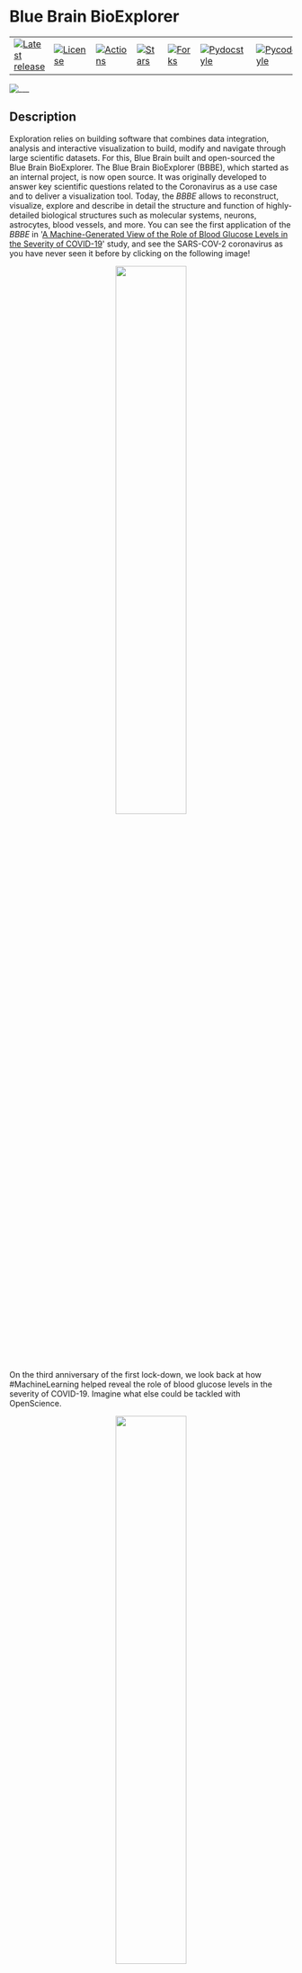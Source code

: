 <!-- <link href="./bioexplorer/core/doc/extra.css" rel="stylesheet"></link> -->

# Blue Brain BioExplorer

<table border=0>
<tr>
  <td>
    <a href="https://github.com/BlueBrain/BioExplorer/tags">
    <img src="https://img.shields.io/github/v/tag/BlueBrain/BioExplorer?style=for-the-badge" alt="Latest release" />
    </a>
  </td>
  <td>
    <a href="https://github.com/BlueBrain/BioExplorer/blob/master/LICENSE.md">
    <img src="https://img.shields.io/github/license/BlueBrain/BioExplorer?style=for-the-badge" alt="License" />
    </a>
  </td>
	<td>
		<a href="https://github.com/BlueBrain/BioExplorer/forks">
		<img src="https://img.shields.io/endpoint.svg?url=https%3A%2F%2Factions-badge.atrox.dev%2Fbluebrain%2Fbioexplorer%2Fbadge%3Fref%3Dmaster&style=for-the-badge" alt="Actions">
		</a>
	</td>
  <td>
    <a href="https://github.com/BlueBrain/BioExplorer/stargazers">
    <img src="https://img.shields.io/github/stars/BlueBrain/BioExplorer?style=for-the-badge" alt="Stars" />
    </a>
  </td>
  <td>
    <a href="https://github.com/BlueBrain/BioExplorer/network/members">
    <img src="https://img.shields.io/github/forks/BlueBrain/BioExplorer?style=for-the-badge" alt="Forks" />
    </a>
  </td>
	<td>
		<a href="http://www.pydocstyle.org/">
		<img src="https://img.shields.io/badge/docstrings-pydocstyle-informational?style=for-the-badge" alt="Pydocstyle">
		</a>
	</td>
	<td>
		<a href="https://pypi.org/project/pycodestyle/">
		<img src="https://img.shields.io/badge/docstrings-pycodestyle-informational?style=for-the-badge" alt="Pycodestyle">
		</a>
	</td>
</tr>
</table>

![___](./bioexplorer/pythonsdk/notebooks/bioexplorer_banner.png)

## Description

Exploration relies on building software that combines data integration, analysis and interactive visualization to build, modify and navigate through large scientific datasets. For this, Blue Brain built and open-sourced the Blue Brain BioExplorer. The Blue Brain BioExplorer (BBBE), which started as an internal project, is now open source. It
was originally developed to answer key scientific questions related to the Coronavirus as a use case and to deliver a visualization tool. Today, the _BBBE_ allows to reconstruct, visualize, explore and describe in detail the structure and function of highly-detailed biological structures such as molecular systems, neurons, astrocytes, blood vessels, and more. You can see the first application of the _BBBE_ in '[A Machine-Generated View of the Role of Blood Glucose Levels in the Severity of COVID-19](https://www.frontiersin.org/articles/10.3389/fpubh.2021.695139/full?utm_source=fweb&utm_medium=nblog&utm_campaign=ba-sci-fpubh-covid-19-elevated-blood-glucose-blue-brain)' study, and see the SARS-COV-2 coronavirus as you have never seen it before by clicking on the following image!

<div align="center">
      <a href="https://youtu.be/Czn-YGLGfiA"/>
         <img src="https://github.com/BlueBrain/BioExplorer/blob/master/bioexplorer/pythonsdk/doc/source/images/covid19_movie_preview.png" style="width:50%;">
      </a>
</div>

On the third anniversary of the first lock-down, we look back at how #MachineLearning helped reveal the role of blood glucose levels in the severity of COVID-19. Imagine what else could be tackled with OpenScience.

<div align="center">
      <a href="https://lnkd.in/e57vqgcq"/>
         <img src="https://github.com/BlueBrain/BioExplorer/blob/master/bioexplorer/pythonsdk/doc/source/images/covid19_documentary_preview.png" style="width:50%;">
      </a>
</div>

## The Harvard Brain

Do you want want to know more about the full story? Read the [Studies In Silico: An Interview With Cyrille Favreau On EPFL’s Blue Brain Project](http://www.theharvardbrain.com/spring-2023-8203lara-ota-buse-toksoumlz-and-kei-hayashi.html).

## Social Media

* [Blue Brain BioExplorer 1.6 goes RTX!](https://www.linkedin.com/feed/update/urn:li:activity:7057015980253696000/)
* [On the third anniversary of the first lockdown, we look back at how Machine Learning helped reveal the role of blood glucose levels in the severity of COVID-19.](https://www.linkedin.com/posts/blue-brain-project_machine-learning-and-understanding-the-role-activity-7044953592570535937-s6IB?utm_source=share&utm_medium=member_desktop)
* [If you’re traveling to Spain over the holiday break, don’t miss the amazing exhibition Brain(s) opening soon in Madrid featuring images from the EPFL Blue Brain Project. Join the more than 86'000 visitors who already enjoyed it while on its Barcelona stop!](https://www.linkedin.com/posts/blue-brain-project_if-youre-traveling-to-spain-over-the-holiday-activity-7009472054114533376-Serk?utm_source=share&utm_medium=member_desktop)
* [The BlueBrainBioExplorer 1.4 is now out and ready to explore additional bio assemblies from neurons and astrocytes to vasculatures and more!](https://www.linkedin.com/posts/blue-brain-project_openscience-neuroscience-scientificvisualization-activity-6980420229633867776-ViVr?utm_source=share&utm_medium=member_desktop)
* [The EPFL Blue Brain Project will be featuring in the exciting Brain(s) exhibition at the Barcelona Centre of Contemporary Culture starting tomorrow!](https://www.linkedin.com/posts/blue-brain-project_cervellscccb-cerebroscccb-brainscccb-activity-6957702754731450369-gsLV?utm_source=share&utm_medium=member_desktop)
  
## BioExplorer at PASC 2023

<div align="center">
<img src="https://www.pasc-conference.org/wp-content/uploads/2022/07/PASC_23_2.jpg" width="25%" height="25%" alt="Image" />
</div>
On the 27th of June 2023, the Blue Brain BioExplorer was presented at the PASC23 conference in Davos (Switzerland), as part of the *MS4E - Scientific Visualization of Big Data*
 minisymposium: [Visual Scientific Exploration at Blue Brain, and Beyond](https://pasc23.pasc-conference.org/presentation/?id=msa164&sess=sess168)


## BioExplorer goes RTX!

BioExplorer now benefits from [NVIDIA OptiX](https://developer.nvidia.com/rtx/ray-tracing/optix) backend compatibility, allowing it to fully utilize the NVIDIA RTX acceleration hardware capabilities for fast and high-quality rendering of scientific datasets. This advanced feature, along with the new stereo perspective camera, enables virtual reality use-cases with pure ray-tracing. Additionally, an AI-powered denoiser has been incorporated to enhance the real-time rendering quality.

Simply add the OptiX engine command line argument when starting the _BBBE_.
```bash
service --engine optix6 --plugin BioExplorer
```

Note that, in order to offer the best experience on local desktops, the _BBBE_ now also has a native viewer.
```bash
viewer --engine optix6 --plugin BioExplorer
```

## At the museum

July 2022: The EPFL Blue Brain Project is featuring in the exciting [Brain(s) exhibition](https://www.cccb.org/en/exhibitions/file/brains/237851) at the Barcelona Centre of Contemporary Culture at the Fundación Telefónica Madrid.

<div align="center">
<img src="https://actu.epfl.ch/image/121700/1108x622.jpg" width="50%" height="50%" alt="Image" />
</div>

The Blue Brain images on show were created with the _BBBE_. Checkout the [news article](https://actu.epfl.ch/news/blue-brain-images-on-show-at-the-brains-exhibition/) for more information.


## Architecture

The _BBBE_ application is built on top of a fork of [Blue Brain Brayns](https://github.com/BlueBrain/Brayns/releases/tag/1.0.0) 1.0.0 , the Blue Brain rendering platform. The _BBBE_ uses the underlying technical capabilities of the rendering platform to create large scale and accurate 3D scenes from Jupyter notebooks.

![___](./bioexplorer/pythonsdk/doc/source/images/architecture.png)

More information can be found in the [architecture](./ARCHITECTURE.md) documentation.

## General components

### Assemblies

Assemblies are groups of biological elements, such as proteins, membranes, glycans, etc. As an example, a virion is made of a lipid membrane, spikes proteins, an RNA sequence, etc, and all those elements belong to the same object. That’s why they need to belong to the same container, the assembly. Assemblies can have different shapes: Sphere, Cube, etc, that are automatically generated according to the parameters of individual components.

### Proteins

Proteins are loaded from PDB files. Atoms, non-polymer chemicals and bonds can be loaded and displayed in various color schemes: chain id, atom, residue, etc.
Proteins also contain the amino acid sequences of the individual chains. Sequences that can be used to query glycosylation sites, or functional regions of the protein.

![___](./bioexplorer/pythonsdk/notebooks/bioexplorer_proteins_banner.png)

### Glycans

Glycans are small proteins that are attached to an existing protein of the assembly. Individual glycan trees are loaded from PDB files and attached to the glycosylation sites of the specified protein. By default, glycans are attached to all available glycosylation sites, but a set of specific sites can be specified.

Glycan trees models located in the python sdk test folder were generated with [Glycam Builder](http://glycam.org).

![___](./bioexplorer/pythonsdk/notebooks/bioexplorer_glycans_banner.png)

### RNA sequence

An RNA sequence can be loaded from a text sequence of codons. Various shapes can be selected to represent the RNA sequence: Trefoil knot, torus, star, etc. This allows the sequence to be efficiently packed into a given volume. A different color is assigned per type of codon.

### Mesh-based membranes

Mesh-based membranes create membranes based on 3D meshes. This allows the construction of complex membranes where mesh faces are filled with proteins.

### Virus

A viral particle is an assembly consisting of a membrane, an RNA sequence, and a given number of S, M and E proteins. The virus has a predefined spherical shape defined by its radius. The default parameters for the virus are a radius of 45 nanometers, 62 S proteins, 42 E proteins, and 50 M proteins. Dimensions and concentrations were retrieved from the literature.

![___](./bioexplorer/pythonsdk/notebooks/bioexplorer_coronavirus_banner.png)

### Membrane

A membrane is an assembly of phospholipids. Phospholipids structures are created following the process described in the [VMD](https://www.ks.uiuc.edu/Research/vmd) Membrane Proteins [tutorial](http://www.ks.uiuc.edu/Training/Tutorials). The assembly itself is generated by the BioExplorer, for a given shape, and a number of instances of phospholipids.

![___](./bioexplorer/pythonsdk/notebooks/bioexplorer_membrane_banner.png)

### Vasculature

Vasculatures are loaded from the database (see the database [schema](./storage/database/vasculature_schema.sql) and the example [notebook](./bioexplorer/pythonsdk/notebooks/vasculature/BioExplorer_import_sonata_to_db.ipynb) for loading data from [Sonata](https://github.com/AllenInstitute/sonata) files). A vasculature is defined by the blood vessels or arrangement of blood vessels in an organ or part.

```python
vasculature_model = bio_explorer.add_vasculature(
    assembly_name='Vasculature', population_name='vasculature', use_sdf=True)
```

![___](./bioexplorer/pythonsdk/notebooks/bioexplorer_vasculature_banner.png)

An example dataset can be downloaded from the [Blue Brain Neuro-Glia-Vasculature Portal](https://bbp.epfl.ch/ngv-portal/anatomy/experimental-data/)

References:
* [Brain microvasculature has a common topology with local differences in geometry that match metabolic load](https://www.cell.com/neuron/fulltext/S0896-6273(21)00080-5?_returnURL=https%3A%2F%2Flinkinghub.elsevier.com%2Fretrieve%2Fpii%2FS0896627321000805%3Fshowall%3Dtrue)
* [Blue Brain Neuro-Glia-Vasculature Portal. Vasculature. Reconstruction Data](https://bbp.epfl.ch/ngv-portal/#explore)

### Neurons

Circuits of neurons are loaded from the database (see the database [schema](./storage/database/neurons_schema.sql) and the example [notebook](./bioexplorer/pythonsdk/notebooks/neurons/BioExplorer_import_sonata_to_db.ipynb) for loading data from [Sonata](https://github.com/AllenInstitute/sonata) files) using their position and orientation. Each cell is composed of sections that form the axons and dendrites, as well as spines. Cell internals such as the nucleus and the mitochondria can be automatically generated, according to the data provided by the scientific literature. The _BBBE_ also implements procedural generation of varicosities along the axon, as well as myelin sheaths.

```python
status = bio_explorer.add_neurons(
    assembly_name='Neurons',
    population_name='neurons',
    realism_level=be.MORPHOLOGY_REALISM_LEVEL_ALL,
    synapses_type=be.NEURON_SYNAPSES_AFFERENT, generate_varicosities=True,
    generate_internals=True, generate_externals=True
)
```

An [example dataset](https://zenodo.org/record/6906785#.Ywym7tVBxH6) is available in the [Model of Rat Non-barrel Somatosensory Cortex Anatomy](https://www.biorxiv.org/content/10.1101/2022.08.11.503144v1) publication. Please refer to the documentation of the [Sonata](https://github.com/AllenInstitute/sonata) format for information on how to load and analyze the model. A [jupyter notebook](./bioexplorer/pythonsdk/notebooks/neurons/rat_non-barrel_somatosensory_cortex_anatomy/BioExplorer_rat_non-barrel_somatosensory_cortex_anatomy.ipynb) has been included with basic examples of how to explore the data using the Blue Brain open-source packages [NeuroM](https://neurom.readthedocs.io/en/stable/) and [Blue Brain SNAP](https://bluebrainsnap.readthedocs.io/en/stable/).

References:
* [A Model of Rat Non-barrel Somatosensory Cortex Anatomy](https://www.biorxiv.org/content/10.1101/2022.08.11.503144v1)
* [A simplified morphological classification scheme for pyramidal cells in six layers of primary somatosensory cortex of juvenile rats](https://www.sciencedirect.com/science/article/pii/S2451830118300293)
* [Age and sex do not affect the volume, cell numbers, or cell size of the suprachiasmatic nucleus of the rat: An unbiased stereological](https://doi.org/10.1002/cne.903610404)
* [Community-based Reconstruction and Simulation of a Full-scale Model of Region CA1 of Rat Hippocampus](https://www.biorxiv.org/content/10.1101/2023.05.17.541167v1)
* [Modeling and Simulation of Neocortical Micro- and Mesocircuitry. Part II: Physiology and Experimentation](https://www.biorxiv.org/content/10.1101/2023.05.17.541168v2)

### Astrocytes

Circuits of astrocytes are loaded from the database (see the database [schema](./storage/database/astrocytes_schema.sql) and the example [notebook](./bioexplorer/pythonsdk/notebooks/astrocytes/BioExplorer_import_sonata_to_db.ipynb) for loading data from [Sonata](https://github.com/AllenInstitute/sonata) files) using their position and orientation. Astrocytes end-feet are connected to the vasculature using data stored in a dedicated connectome database [schema](./storage/database/connectome_schema.sql). The _BBBE_ allows end-feet to automatically adapt to the vasculature vessel size.

```python
vasculature_model = be.add_astrocytes(
    assembly_name='Astrocytes', population_name='astrocytes', use_sdf=True)
```

![___](./bioexplorer/pythonsdk/notebooks/bioexplorer_neurons_banner.png)

The neurons assembly allows visualization of brain microcircuits. Morphologies imported from ASC, SWC or H5 files into the _BBBE_ database can be loaded an transformed in different ways: simple spheres or somas only, simple rendering of full morphologies using spheres, cones and cylinders, or advanced rendering of full morphologies using the [signed distance field](https://iquilezles.org/articles/distfunctions/) technique.

Multi-scale models of the rat and mouse brain integrate models of ion channels, single cells, microcircuits, brain regions, and brain systems at different levels of granularity (molecular models, morphologically detailed cellular models, and abstracted point neuron models). A neuronal microcircuit is the smallest functional ecosystem in any brain region that encompasses a diverse morphological and electrical assortment of neurons, and their synaptic interactions. Blue Brain has pioneered data-driven digital reconstructions and simulations of microcircuits to investigate how local neuronal structure gives rise to global network dynamics. These methods could be extended to digitally reconstruct microcircuits in any brain region.

![___](./bioexplorer/pythonsdk/doc/source/images/microcircuit.png)

In the nervous system, a synapse is a structure that permits a neuron (or nerve cell) to pass an electrical or chemical signal to another neuron. Synapses can be classified by the type of cellular structures serving as the pre- and post-synaptic components. The vast majority of synapses in the mammalian nervous system are classical axo-dendritic synapses (an axon connecting to a dendrite).

![___](./bioexplorer/pythonsdk/doc/source/images/synapses.png)

An example dataset is available on the [Blue Brain Neuro-Glia-Vasculature Portal](https://bbp.epfl.ch/ngv-portal/anatomy/experimental-data/)

References:
* [Thalamic control of sensory enhancement and sleep spindle properties in a biophysical model of thalamoreticular microcircuitry](http://biorxiv.org/lookup/doi/10.1101/2022.02.28.482273)
* [Computational synthesis of cortical dendritic morphologies](https://doi.org/10.1016/j.celrep.2022.110586)
* [Digital reconstruction of the neuro-glia-vascular architecture](https://doi.org/10.1093/cercor/bhab254)
* [Blue Brain Neuro-Glia-Vasculature Portal. Anatomy. Reconstruction Data](https://bbp.epfl.ch/ngv-portal/anatomy/reconstruction-data/)
* [The SONATA data format for efficient description of large-scale network models](https://journals.plos.org/ploscompbiol/article?id=10.1371/journal.pcbi.1007696)

* [Cortical cell assemblies and their underlying connectivity: an in silico study](https://www.biorxiv.org/content/10.1101/2023.02.24.529863v1)
* [Modeling and Simulation of Neocortical Micro- and Mesocircuitry. Part II: Physiology and Experimentation](https://www.biorxiv.org/content/10.1101/2023.05.17.541168v1)

![___](./bioexplorer/pythonsdk/doc/source/images/synapses2.png)

### Simulation of neuronal activity

Using the NEURON simulation package, the circuit information is loaded from disk, instantiating the various cell models (morphologies with ion channel distribution) and synaptic connections. The experimenter selects a stimulus protocol which will inject electrical current into the network and increase the membrane voltages of cells. As cells approach a threshold current, they release an action potential (AP) which will then propagate additional current changes to other cells via the synapses' release mechanisms. _BBBE_ loads the simulation reports generated by NEURON and maps the voltages to the corresponding segments of the morphologies. A transfer function defines the mapping between a color and a voltage value.

### Morphology synthesis

The goal of [computational synthesis of cortical dendritic morphologies](https://www.sciencedirect.com/science/article/pii/S2211124722003308) is to be able to generate an arbitrary number of neurons (and also other cells, such as glia) that can be subsequently used in various types of simulation. Part of this goal is to recreate in the synthesized cells as many morphological features as possible.

![___](./bioexplorer/pythonsdk/doc/source/images/synthesis.png)

The synthesis scheme is based on the assumption that it is necessary to know the environment within which the cells are growing in order to recreate them accurately. Neuronal morphologies are influenced both by the embedding space and the presence of other cells. Their axons may target certain regions or the dendrites may mass in one region to collect input, such as the apical tuft of pyramidal cells. It is important therefore to synthesize the cells within biologically accurate volumes.

### Proximity detection

In the context of brain simulation, detecting touches between neurons is a essential part of the process. The _BBBE_ provides a renderer that computes the distance between the geometries in the 3D scene.

![___](./bioexplorer/pythonsdk/doc/source/images/touchdetection.png)

When a ray hits a geometry, a random secondary ray is sent in a direction belonging to an hemisphere defined by the normal to the surface. If that secondary ray hits another geometry, the distance between the initial hit and the new intersection is computed, and the corresponding color is assigned to the pixel. By default, red is for short distances (including touches), and green for longer ones. The notion of short and long is defined in the settings of the renderer.

### White matter and tractography

#### White matter

White matter is composed of bundles, which connect various grey matter areas (the locations of nerve cell bodies) of the brain to each other, and carry nerve impulses between neurons. Myelin acts as an insulator, which allows electrical signals to jump, rather than coursing through the axon, increasing the speed of transmission of all nerve signals.

A [Python notebook example](./bioexplorer/pythonsdk/notebooks/connectomics/BioExplorer_import_white_matter_allen_brain.ipynb) demonstrates how to download and import white matter streamlines from the [Allen Brain Institute website](https://alleninstitute.org) into the _BBBE_ database. Another [Python notebook](./bioexplorer/pythonsdk/notebooks/connectomics/BioExplorer_white_matter.ipynb) demonstrates how to visualize the streamlines with the _BBBE_.

```python
white_matter_model = be.add_white_matter(
    assembly_name='White matter',  population_name='connectome', radius=2.5)
```

![___](./bioexplorer/pythonsdk/doc/source/images/white_matter.png)

References:
* [Allen Brain Institute: mouse connectivity projections](http://connectivity.brain-map.org/)
* [Allen Brain Institute: mouse connectivity atlas](https://alleninstitute.github.io/AllenSDK/connectivity.html)

The white matter feature contributed to generating images for the [null model of the mouse whole-neocortex micro-connectome](https://www.nature.com/articles/s41467-019-11630-x) publication and produce the corresponding movie.

<div align="center">
      <a href="https://www.youtube.com/watch?v=6cBNdAn04Qw"/>
         <img src="https://github.com/BlueBrain/BioExplorer/blob/master/bioexplorer/pythonsdk/doc/source/images/connectomics_movie_preview.png" style="width:50%;">
      </a>
</div>

##### Tractography

Tractography is a neuroimaging technique used in the field of neuroscience and medical imaging to visualize and study the white matter pathways in the human brain. White matter consists of bundles of nerve fibers (axons) that connect different regions of the brain and enable communication between them. Tractography helps researchers and clinicians map and understand these complex neural pathways.

The basic principle of tractography involves tracking the diffusion of water molecules in brain tissue. This technique is often referred to as diffusion-weighted magnetic resonance imaging (DW-MRI) or diffusion tensor imaging (DTI). Here's how it works:

1. Diffusion of Water Molecules: Water molecules in brain tissue naturally diffuse in a preferred direction along the axonal fibers in white matter. This diffusion is hindered by cellular structures, membranes, and myelin sheaths surrounding axons.

2. Imaging Process: During a DW-MRI scan, multiple images are acquired with different gradients of magnetic fields, which allows for the measurement of water diffusion in multiple directions within each voxel (3D pixel) of the brain.

3. Data Analysis: The data from DW-MRI is processed to calculate a diffusion tensor, which provides information about the direction and magnitude of water diffusion in each voxel. From this information, researchers can infer the orientation of axonal fibers in that region.

4. Tractography Reconstruction: Tractography algorithms use the diffusion tensor information to reconstruct and visualize the trajectories of white matter pathways throughout the brain. This results in colorful images and 3D representations that show the connections between different brain regions.

Tractography has numerous applications in neuroscience and clinical practice. Researchers use it to study brain connectivity, understand the organization of neural circuits, and investigate neurological disorders. In the clinical setting, tractography can help surgeons plan brain surgeries, evaluate the extent of brain lesions, and assess the impact of brain injuries or diseases on white matter pathways. It has also been used to study conditions like Alzheimer's disease, multiple sclerosis, and stroke.

Different variations of tractography algorithms have been developed to improve the accuracy of tracking neural pathways, such as deterministic tractography and probabilistic tractography. Overall, tractography is a valuable tool for advancing our understanding of brain structure and function.

![___](./bioexplorer/pythonsdk/doc/source/images/tractography.png)

A [Python notebook example](./bioexplorer/pythonsdk/notebooks/tractography/BioExplorer_ISMRM_2015_Tracto_challenge_ground_truth_bundles_TRK_v2.ipynb) demonstrates how to download streamlines from the [Tractography Challenge ISMRM 2015](https://zenodo.org/record/572345) dataset and visualize them in the _BBBE_.

References:
* [Tractography Challenge ISMRM 2015](https://zenodo.org/record/572345)

### Enzyme reactions

An enzyme attracts substrates to its active site, catalyzes the chemical reaction by which products are formed, and then allows the products to dissociate (separate from the enzyme surface). The combination formed by an enzyme and its substrates is called the enzyme–substrate complex. The _BBBE_ allows easy visualization of enzyme reactions by providing a substrate, a product, and a type of reaction (for example: [Hexokinase](./bioexplorer/pythonsdk/notebooks/molecular_systems/BioExplorer_enzyme_reaction.ipynb)).

![___](./bioexplorer/pythonsdk/notebooks/bioexplorer_enzyme_reactions_banner.png)

References:
* [Blue Brain Project Neuro-Glia-Vasculature Portal](https://bbp.epfl.ch/ngv-portal/)
* [Blue Brain Neuro-Glia-Vasculature Portal. Metabolism. Reconstruction Data](https://bbp.epfl.ch/ngv-portal/#explore)
* [Breakdown and rejuvenation of aging brain energy metabolism](https://www.biorxiv.org/content/10.1101/2023.08.30.555341v1)

### Neuromodulation

Neuromodulation of neocortical microcircuits is one of the most fascinating and mysterious aspects of brain physiology. Despite over a century of research, the neuroscientific community has yet to uncover the fundamental biological organizing principles underlying neuromodulatory release. Phylogenetically, Acetylcholine (ACh) is perhaps the oldest neuromodulator, and one of the most well-studied. ACh regulates the physiology of neurons and synapses, and modulates neural microcircuits to bring about a reconfiguration of global network states. ACh is known to support cognitive processes such as learning and memory, and is involved in the regulation of arousal, attention and sensory processing. While the effects of ACh in the neocortex have been characterized extensively, integrated knowledge of its mechanisms of action is lacking. Furthermore, the ways in which ACh is released from en-passant axons originating in subcortical nuclei are still debatable. Simulation-based paradigms play an important role in testing scientific hypotheses, and provide a useful framework to integrate what is already known and systematically explore previously uncharted territory. Importantly, data-driven computational approaches highlight gaps in current knowledge and guide experimental research. To this end, I developed a multi-scale model of cholinergic innervation of rodent somatosensory cortex comprising two distinct sets of ascending projections implementing either synaptic (ST) or volumetric transmission (VT). The model enables the projection types to be combined in arbitrary proportions, thus permitting investigations of the relative contributions of these two transmission modalities. Using our ACh model, we find that the two modes of cholinergic release act in concert and have powerful desynchronizing effects on microcircuit activity. Furthermore we show that this modeling framework can be extended to other neuromodulators, such as dopamine and serotonin, with minimal constraining data. In summary, our results suggest a more nuanced view of neuromodulation in which multiple modes of transmitter release - ST vs VT - are required to produce synergistic functional effects.

![___](./bioexplorer/pythonsdk/notebooks/bioexplorer_neuromodulation_banner.png)

References:
* [Neuromodulation of neocortical microcircuitry: a multi-scale framework to model the effects of cholinergic release](https://infoscience.epfl.ch/record/294819)
* [The cholinergic innervation develops early and rapidly in the rat cerebral cortex: a quantitative immunocytochemical study](https://www.sciencedirect.com/science/article/abs/pii/S030645220100389X)

# Extensions

The _BBBE_ represents a highly adaptable and flexible system tailored to explore a wide array of scientific datasets. This exceptional platform has been engineered to accommodate a diverse range of data sources and formats. Its extensibility lies in the incorporation of plugins, which serve as add-on modules expanding the system's capabilities.

Among the plugins available in the extensions folder, there are dedicated modules catering to specific scientific domains. For instance, the cosmology plugin empowers researchers to delve into and analyze astronomical datasets. On the other hand, the medical imaging plugin facilitates in-depth investigations of medical datasets, making it possible for healthcare professionals and scientists to examine and interpret various types of medical images with remarkable precision.

Beyond these examples, _BBBE_ boasts the potential to accommodate additional plugins, making it a powerful platform for scientists from diverse disciplines to explore and make sense of complex scientific data efficiently and effectively.

## Space explorer

Scientific visualization plays a vital role in the field of space exploration by enabling researchers to interpret and communicate complex astronomical data in a visually compelling manner. It involves the use of advanced computer graphics techniques to transform raw data collected from telescopes, satellites, and spacecraft into visually stunning and informative representations. Through scientific visualization, astronomers can create accurate and detailed models of celestial objects, such as galaxies, nebulae, and planetary systems, aiding in the understanding of their formation, evolution, and behavior. It allows scientists to explore and analyze vast datasets, unveiling patterns, relationships, and hidden structures that may otherwise go unnoticed. Additionally, scientific visualization serves as a powerful tool for public outreach, engaging and inspiring the general public by presenting the awe-inspiring beauty and scientific discoveries of the cosmos in accessible and captivating ways. Overall, scientific visualization plays a crucial role in advancing our knowledge of the universe and fostering a deeper appreciation for the wonders of space exploration.

### Black holes

The port of [Shadertoy](https://www.shadertoy.com)'s black hole implementation to the _BBBE_ represents an exciting fusion of artistic creativity and scientific exploration. Shadertoy, a popular platform for shader development and visual effects, offers a stunning black hole simulation that captures the mesmerizing visual aspects of these cosmic entities. The integration of Shadertoy's black hole into the _BBBE_ allows users to engage with the visualization in a more immersive and scalable way.

![___](./extensions/cosmology/docs/blackhole_banner.png)

References:
* Shadertoy's [Black hole with accretion disk](https://www.shadertoy.com/view/tsBXW3)
* [Example notebook](./extensions/cosmology/notebooks/Gaia_ESA.ipynb) for visualizing the GAIA ESA archive dataset

## Medical Imaging Explorer

Medical imaging is a vital component of modern healthcare, enabling healthcare professionals to visualize internal structures and diagnose various medical conditions.

### DICOM

DICOM stands for "Digital Imaging and Communications in Medicine." It is a widely used standard for the storage, transmission, and sharing of medical images and related information in the healthcare industry. DICOM was created by the National Electrical Manufacturers Association ([NEMA](https://www.nema.org)) and the American College of Radiology ([ACR](https://www.acr.org)) to ensure interoperability and compatibility among various medical imaging devices and software.

The _BBBE_ DICOM plugin implements the loading of DICOM datasets.

![___](./extensions/medicalimaging/docs/dicom_banner.png)

## Environment

Visualizing environmental data holds immense significance in understanding and addressing complex environmental challenges. By transforming vast datasets into clear, graphical representations, we can grasp the intricate interactions between various environmental factors.

### Geological data

Visualizing geological data is of paramount importance in the field of geology as it provides a powerful means to comprehend and interpret complex information. By converting raw data into visually appealing representations, geologists gain a deeper understanding of the Earth's composition, structure, and processes. Maps, cross-sections, and 3D models enable researchers to identify patterns, trends, and anomalies that may remain obscured in raw datasets. Visualization aids in making informed decisions related to resource exploration, hazard assessment, and environmental management. Moreover, presenting geological findings visually enhances communication with colleagues, policymakers, and the public, fostering greater awareness and support for geological research and its implications for society. The _BBBE_ serves as an indispensable tool in unraveling the mysteries of our planet and harnessing its resources responsibly.

* [Example notebook](./extensions/environment/notebooks/Charm-50.ipynb) for visualizing the [InfoTerre](http://infoterre.brgm.fr/) dataset

## Physics

### Nuclear fusion

The core challenge lies in modeling the behavior of superheated plasma, the fuel for this revolutionary energy source. To simulate this complex phenomenon, the plasma is envisioned as an array of particles, with each particle intricately characterized by its position and direction. The direction vector of each particle not only represented its position but also served as a direct indicator of the particle's charge, a crucial factor in the fusion reaction.

![___](./extensions/physics/nuclearfusion/notebooks/nuclearfusion_banner.png)


* [Example notebook](./extensions/physics/nuclearfusion/notebooks/NuclearFusion.ipynb)

## Python SDK

A simple API if exposed via the _BBBE_ python library. The API allows scientists to easily create and modify assemblies, according the biological parameters. The _BBBE_ programming language is not necessarily reflecting the underlying implementation, but is meant to be as simple as close as possible to the language used by the scientists to describe biological assemblies.

The _BBBE_ Python SDK is available on [pypi](https://pypi.org/project/bioexplorer/).

A large number of examples (as python notebooks) are provided in the [notebooks](https://github.com/BlueBrain/BioExplorer/tree/master/bioexplorer/pythonsdk/notebooks) folder.

## Documentation

See [here](https://bluebrain.github.io/BioExplorer/) for detailed documentation of the source code.

## Deployment

_BBBE_ binaries are publicly available as docker images. _BBBE_ is designed to run in distributed mode, and is composed of 3 modules: A [server](https://hub.docker.com/r/bluebrain/bioexplorer), a [python SDK](https://hub.docker.com/r/bluebrain/bioexplorer-python-sdk), and a [web user interface](https://hub.docker.com/r/bluebrain/bioexplorer-ui). This means that there are 3 docker images to be downloaded on run. Those images can of course run on different machines.

**Note:** The _BBBE_ is NOT a web application. It uses web technologies for the user interface but the _BBBE_ is a single session system that requires one back-end instance per user. There is no limitation in the number of user interface instances that can connect to the back-end, but they will all be sharing the same session.

In this example, we will expose the server on port 5000, the python SDK jupyter notebooks on port 5001, and the user interface on port 5002. One is free to change those ports at will.

### Server

```bash
docker run -ti --rm -p 5000:8200 bluebrain/bioexplorer
```

### Python SDK

```bash
docker run -ti --rm -p 5001:8888 bluebrain/bioexplorer-python-sdk
```

Note that a local folder can be specified to access personal notebooks:

```bash
docker run -ti --rm -p 5001:8888 -v <my_notebooks_folder>:/app/BioExplorer/notebooks bluebrain/bioexplorer-python-sdk
```

### Web User Interface

```bash
docker run -ti --rm -p 5002:8080 bluebrain/bioexplorer-ui
```

### PostgreSQL Database

A PostgreSQL Database can be created as a Docker image and used by the _BBBE_ as a storage component. More information on how to create and populate the database with sample datasets can be found in the dedicated [Docker Database documentation](./storage/database/DOCKER.md).

![___](./bioexplorer/pythonsdk/doc/source/images/BBBE_screenshot.png)

## Building from Source

### BioExplorer

#### Compile

Run the following statements to build the _BBBE_.

```bash
git clone --recursive https://github.com/BlueBrain/BioExplorer.git
mkdir build
cd build
CMAKE_PREFIX_PATH=<brayns_installation_folder> cmake .. -DCMAKE_INSTALL_PREFIX=<brayns_installation_folder>
make install
```

#### Run

Run the _BBBE_  with the following command to start the backend:

```bash
service --http-server localhost:5000 --plugin BioExplorer
```

## Simple example

Considering that the _BBBE_ server is running on the local host, on port 5000, the simplest example to visualize a SARS-COV-2 coronavirus is:
```python
from bioexplorer import BioExplorer
be = BioExplorer('localhost:5000')
resource_folder = '../../tests/test_files/'
name='Coronavirus'
be.add_sars_cov_2(name=name, resource_folder=resource_folder)
```

# License

_BBBE_ is available to download and use under the GNU General Public License ([GPL](https://www.gnu.org/licenses/gpl.html), or “free software”). The code is open sourced with approval from the open sourcing committee and principal coordinators of the Blue Brain Project in February 2022.


# Contact

For more information on _BBBE_, please contact:

* [__Cyrille Favreau__](https://www.epfl.ch/research/domains/bluebrain/blue-brain/people/our-people/operations-division/cyrille-favreau/) - Senior Scientific Visualization Engineer - Blue Brain Project ([cyrille.favreau@epfl.ch](cyrille.favreau@epfl.ch))

* [__Emmanuelle Logette__](https://www.epfl.ch/research/domains/bluebrain/blue-brain/people/our-people/simulation-neuroscience-division/emmanuelle-logette/) - Scientific collaborator - Blue Brain Project ([emmanuelle.logette@epfl.ch](emmanuelle.logette@epfl.ch))

* [__Evelyne Schmid Osborne__](https://www.epfl.ch/research/domains/bluebrain/blue-brain/people/our-people/operations-division/evelyne-schmid-osborne/) - Communications - Blue Brain Project ([evelyne.schmidosborne@epfl.ch](evelyne.schmidosborne@epfl.ch))

* Co-authors and contributors:
  * [Daniel Nachbaur](https://github.com/tribal-tec)
  * [Jonas Karlsson](https://github.com/karjonas)
  * [Andrei-Roland Groza](https://github.com/rolandjitsu)
  * [Grigori Chevtchenko](https://github.com/chevtche)
  * Raphael Dumusc
  * Ahmet Bilgili
  * Juan Bautista Hernando Vieites
  * [Pawel Jozef Podhajski](https://github.com/ppodhajski)
  * Jafet Villafranca Diaz

# Funding & Acknowledgment

The development of this software was supported by funding to the Blue Brain Project, a research center of the École polytechnique fédérale de Lausanne (EPFL), from the Swiss government’s ETH Board of the Swiss Federal Institutes of Technology.

COPYRIGHT 2020–2023 Blue Brain Project/EPFL
